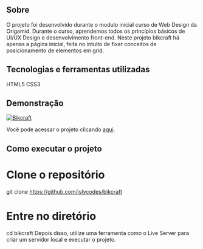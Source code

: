 ## Sobre

O projeto foi desenvolvido durante o modulo inicial curso de Web Design da Origamid. Durante o curso, aprendemos todos os princípios básicos de UI/UX Design e desenvolvimento front-end. Neste projeto bikcraft há apenas a página inicial, feita no intuito de fixar conceitos de posicionamento de elementos em grid.

## Tecnologias e ferramentas utilizadas

HTML5
CSS3

## Demonstração

[![Bikcraft](https://i.imgur.com/5iZbiu7.png "Clique para acessar o projeto")](https://islycodes.github.io/bikcraft-page/web/ "Clique para acessar o projeto")

Você pode acessar o projeto clicando [aqui](https://islycodes.github.io/bikcraft-page/web/).

## Como executar o projeto

# Clone o repositório

git clone https://github.com/islycodes/bikcraft

# Entre no diretório

cd bikcraft
Depois disso, utilize uma ferramenta como o Live Server para criar um servidor local e executar o projeto.
